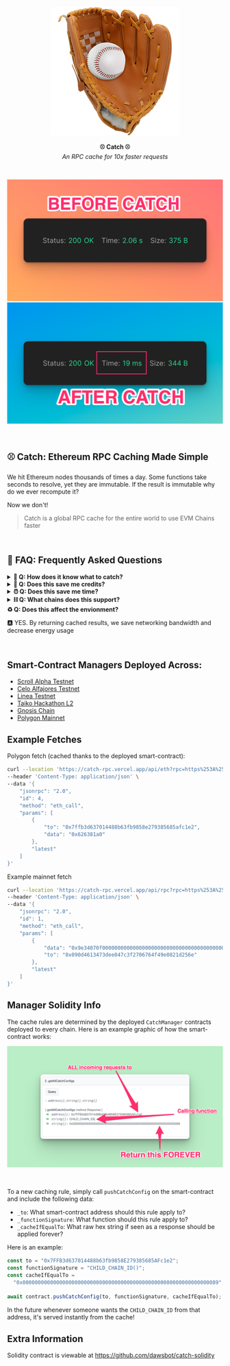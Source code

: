 <p align="center">
  <img src="public/glove-300.png" title="Logo"/>

</p>
<p align="center">
  <b>
    ⚾️ Catch ⚾️
  </b>
  <br/>
  <i>An RPC cache for 10x faster requests</i>
  <br/>
</p>

<br/>

![](public/before-catch.png)
![](public/after-catch.png)

<br/>

## ⚾️ Catch: Ethereum RPC Caching Made Simple

We hit Ethereum nodes thousands of times a day. Some functions take seconds to resolve, yet they are immutable. If the result is immutable why do we ever recompute it?

Now we don't!

> Catch is a global RPC cache for the entire world to use EVM Chains faster

<br/>

## 🌟 FAQ: Frequently Asked Questions

<details>
<summary><b>🤖 Q: How does it know what to catch?</b></summary>
<p>🅰️ The catch requirements can be specified via a smart-contract that is crowd-sourced. Each chain has its own `CatchManager` deployed, so users on each chain can decide which contracts and functions are worth caching.</p>
</details>
<details>
<summary><b>💸 Q: Does this save me credits?</b></summary>
<p>🅰️ YES. Alchemy, Infura, and other providers charge you per-request. If Catch finds a match for your request already in the cache, that data is returned before ever using your credits!</p>
</details>
<details>
<summary><b>⏰ Q: Does this save me time?</b></summary>
<p>🅰️ YES. It is much faster to resolve a cached version than to compute a value dynamically via a function in a smart-contract. <b>The time saving is often over 1 second!</b></p>
</details>
<details>
<summary><b>⛓️ Q: What chains does this support?</b></summary>
<p>🅰️ All Ethereum chains can be easily adopted by forking this repo and deploying a new `CatchManager`. That said, the easier way is to add in high-volume cache heuristics via the `cacheableConfig` directly in the typesript codebase. (more information coming soon)</p>
</details>
<summary><b>♻️ Q: Does this affect the envionment?</b></summary>
<p>🅰️ YES. By returning cached results, we save networking bandwidth and decrease energy usage</p>
</details>

<br/>

## Smart-Contract Managers Deployed Across:

- [Scroll Alpha Testnet](https://blockscout.scroll.io/address/0x70842AcB25e4381A24D489d6d3FB656C634f97eD)
- [Celo Alfajores Testnet](https://explorer.celo.org/alfajores/address/0x70842AcB25e4381A24D489d6d3FB656C634f97eD)
- [Linea Testnet](https://explorer.goerli.linea.build/address/0x70842AcB25e4381A24D489d6d3FB656C634f97eD/transactions#address-tabs)
- [Taiko Hackathon L2](https://l2explorer.hackathon.taiko.xyz/address/0x70842AcB25e4381A24D489d6d3FB656C634f97eD/contracts#address-tabs)
- [Gnosis Chain](https://blockscout.com/xdai/mainnet/address/0x70842AcB25e4381A24D489d6d3FB656C634f97eD)
- [Polygon Mainnet](https://polygonscan.com/address/0xcbbb04fde79e40e98d6c49b539abd60858c7b525)
  <!-- - [Optimism]() -->

## Example Fetches

Polygon fetch (cached thanks to the deployed smart-contract):

```sh
curl --location 'https://catch-rpc.vercel.app/api/eth?rpc=https%253A%252F%252Ffree-eth-node.com%252Fapi%252Fmatic&chainId=137' \
--header 'Content-Type: application/json' \
--data '{
    "jsonrpc": "2.0",
    "id": 4,
    "method": "eth_call",
    "params": [
        {
            "to": "0x7ffb3d637014488b63fb9858e279385685afc1e2",
            "data": "0x626381a0"
        },
        "latest"
    ]
}'
```

Example mainnet fetch

```sh
curl --location 'https://catch-rpc.vercel.app/api/rpc?rpc=https%253A%252F%252Ffree-eth-node.com%252Fapi%252Feth' \
--header 'Content-Type: application/json' \
--data '{
    "jsonrpc": "2.0",
    "id": 1,
    "method": "eth_call",
    "params": [
        {
            "data": "0x9e34070f0000000000000000000000000000000000000000000000000000000000000002",
            "to": "0x090d4613473dee047c3f2706764f49e0821d256e"
        },
        "latest"
    ]
}'
```

## Manager Solidity Info

The cache rules are determined by the deployed `CatchManager` contracts deployed to every chain. Here is an example graphic of how the smart-contract works:

![](public/smart-contract-explainer.png)

<br/>

To a new caching rule, simply call `pushCatchConfig` on the smart-contract and include the following data:

- `_to`: What smart-contract address should this rule apply to?
- `_functionSignature`: What function should this rule apply to?
- `_cacheIfEqualTo`: What raw hex string if seen as a response should be applied forever?

Here is an example:

```ts
const to = "0x7FFB3d637014488b63fb9858E279385685AFc1e2";
const functionSignature = "CHILD_CHAIN_ID()";
const cacheIfEqualTo =
  "0x0000000000000000000000000000000000000000000000000000000000000089";

await contract.pushCatchConfig(to, functionSignature, cacheIfEqualTo);
```

In the future whenever someone wants the `CHILD_CHAIN_ID` from that address, it's served instantly from the cache!

## Extra Information

Solidity contract is viewable at https://github.com/dawsbot/catch-solidity

##
